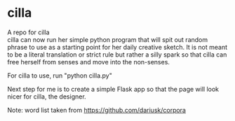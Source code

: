 # cilla
A repo for cilla<br>
cilla can now run her simple python program that will spit out random phrase to use as a starting point for her daily creative sketch. It is not meant to be a literal translation or strict rule but rather a silly spark so that cilla can free herself from senses and move into the non-senses. <br>

For cilla to use, run "python cilla.py" <br>

Next step for me is to create a simple Flask app so that the page will look nicer for cilla, the designer. <br>

Note: word list taken from https://github.com/dariusk/corpora